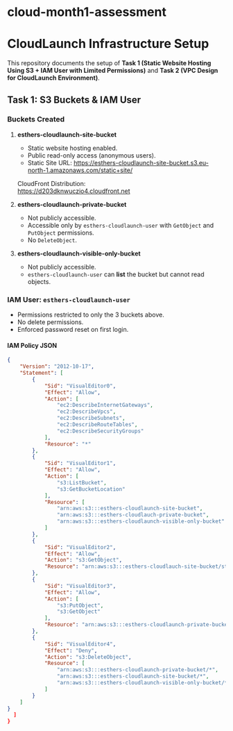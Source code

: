 # cloud-month1-assessment
# CloudLaunch Infrastructure Setup

This repository documents the setup of **Task 1 (Static Website Hosting Using S3 + IAM User with Limited Permissions)** and **Task 2 (VPC Design for CloudLaunch Environment)**.


## Task 1: S3 Buckets & IAM User

### Buckets Created
1. **esthers-cloudlaunch-site-bucket**
   - Static website hosting enabled.
   - Public read-only access (anonymous users).
   - Static Site URL: https://esthers-cloudlaunch-site-bucket.s3.eu-north-1.amazonaws.com/static+site/ 

   CloudFront Distribution:  
   https://d203dknwuczio4.cloudfront.net  

2. **esthers-cloudlaunch-private-bucket**
   - Not publicly accessible.
   - Accessible only by `esthers-cloudlaunch-user` with `GetObject` and `PutObject` permissions.  
   - No `DeleteObject`.

3. **esthers-cloudlaunch-visible-only-bucket**
   - Not publicly accessible.
   - `esthers-cloudlaunch-user` can **list** the bucket but cannot read objects.


### IAM User: `esthers-cloudlaunch-user`
- Permissions restricted to only the 3 buckets above.  
- No delete permissions. 
- Enforced password reset on first login. 

#### IAM Policy JSON
```json
{
    "Version": "2012-10-17",
    "Statement": [
        {
            "Sid": "VisualEditor0",
            "Effect": "Allow",
            "Action": [
                "ec2:DescribeInternetGateways",
                "ec2:DescribeVpcs",
                "ec2:DescribeSubnets",
                "ec2:DescribeRouteTables",
                "ec2:DescribeSecurityGroups"
            ],
            "Resource": "*"
        },
        {
            "Sid": "VisualEditor1",
            "Effect": "Allow",
            "Action": [
                "s3:ListBucket",
                "s3:GetBucketLocation"
            ],
            "Resource": [
                "arn:aws:s3:::esthers-cloudlaunch-site-bucket",
                "arn:aws:s3:::esthers-cloudlauch-private-bucket",
                "arn:aws:s3:::esthers-cloudlaunch-visible-only-bucket"
            ]
        },
        {
            "Sid": "VisualEditor2",
            "Effect": "Allow",
            "Action": "s3:GetObject",
            "Resource": "arn:aws:s3:::esthers-cloudlauch-site-bucket/static site/"
        },
        {
            "Sid": "VisualEditor3",
            "Effect": "Allow",
            "Action": [
                "s3:PutObject",
                "s3:GetObject"
            ],
            "Resource": "arn:aws:s3:::esthers-cloudlaunch-private-bucket /*"
        },
        {
            "Sid": "VisualEditor4",
            "Effect": "Deny",
            "Action": "s3:DeleteObject",
            "Resource": [
                "arn:aws:s3:::esthers-cloudlaunch-private-bucket/*",
                "arn:aws:s3:::esthers-cloudlaunch-site-bucket/*",
                "arn:aws:s3:::esthers-cloudlaunch-visible-only-bucket/*"
            ]
        }
    ]
}
  ]
}
